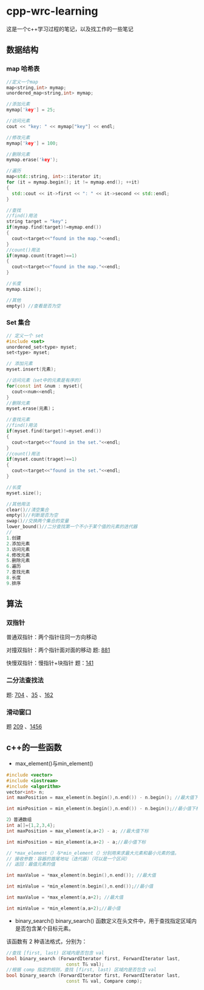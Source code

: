 # cpp-wrc-learning
这是一个c++学习过程的笔记，以及找工作的一些笔记


## 数据结构
### map 哈希表
```cpp
//定义一个map
map<string,int> mymap;
unordered_map<string,int> mymap;

//添加元素
mymap['key'] = 25;

//访问元素
cout << "key: " << mymap["key"] << endl;

//修改元素
mymap['key'] = 100;

//删除元素
mymap.erase('key');

//遍历
map<std::string, int>::iterator it;
for (it = mymap.begin(); it != mymap.end(); ++it)
{
  std::cout << it->first << ": " << it->second << std::endl;
}

//查找
//find()用法
string target = "key"；
if(mymap.find(target)!=mymap.end())
{
  cout<<target<<"found in the map."<<endl;
}
//count()用法
if(mymap.count(traget)==1)
{
  cout<<target<<"found in the map."<<endl;
}

//长度
mymap.size();

//其他
empty() //查看是否为空
```



### Set 集合
```cpp
// 定义一个 set
#include <set>
unordered_set<type> myset;
set<type> myset;

// 添加元素
myset.insert(元素);

//访问元素（set中的元素是有序的）
for(const int &num : myset){
  cout<<num<<endl;
}
//删除元素
myset.erase(元素)；

//查找元素
//find()用法
if(myset.find(target)!=myset.end())
{
  cout<<target<<"found in the set."<<endl;
}
//count()用法
if(myset.count(traget)==1)
{
  cout<<target<<"found in the set."<<endl;
}

//长度
myset.size();

//其他用法
clear()//清空集合
empty()//判断是否为空
swap()//交换两个集合的变量
lower_bound()//二分查找第一个不小于某个值的元素的迭代器
//
1.创建
2.添加元素
3.访问元素
4.修改元素
5.删除元素
6.遍历
7.查找元素
8.长度
9.排序

```


## 算法
### 双指针
普通双指针：两个指针往同一方向移动


对撞双指针：两个指针面对面的移动 题: [881](https://github.com/wrc0616/cpp-wrc-learning/blob/main/leetcode/881%20%E6%95%91%E7%94%9F%E8%89%87.cpp)


快慢双指针：慢指针+块指针  题：[141](https://github.com/wrc0616/cpp-wrc-learning/blob/main/leetcode/141%20%E7%8E%AF%E5%BD%A2%E9%93%BE%E8%A1%A8.cpp)


### 二分法查找法
题: [704](https://github.com/wrc0616/cpp-wrc-learning/blob/main/leetcode/704%20%E4%BA%8C%E5%88%86%E6%9F%A5%E6%89%BE.cpp)
、[35](https://github.com/wrc0616/cpp-wrc-learning/blob/main/leetcode/35%20%E6%90%9C%E7%B4%A2%E6%8F%92%E5%85%A5%E4%BD%8D%E7%BD%AE.cpp)
、[162](https://github.com/wrc0616/cpp-wrc-learning/blob/main/leetcode/162%20%E5%AF%BB%E6%89%BE%E5%B3%B0%E5%80%BC.cpp)

### 滑动窗口

题 [209](https://github.com/wrc0616/cpp-wrc-learning/blob/main/leetcode/209%20%E9%95%BF%E5%BA%A6%E6%9C%80%E5%B0%8F%E7%9A%84%E5%AD%90%E6%95%B0%E7%BB%84.cpp) 
、[1456](https://github.com/wrc0616/cpp-wrc-learning/blob/main/leetcode/1456%20%20%E5%AE%9A%E9%95%BF%E5%AD%90%E4%B8%B2%E4%B8%AD%E5%85%83%E9%9F%B3%E7%9A%84%E6%9C%80%E5%A4%A7%E6%95%B0%E7%9B%AE.cpp)
## c++的一些函数
- max_element()与min_element()
```cpp
#include <vector>
#include <iostream>
#include <algorithm>
vector<int> n;
int maxPosition = max_element(n.begin(),n.end()) - n.begin(); //最大值下标

int minPosition = min_element(n.begin(),n.end()) - n.begin();//最小值下标

2）普通数组
int a[]={1,2,3,4};
int maxPosition = max_element(a,a+2) - a; //最大值下标

int minPosition = min_element(a,a+2) - a;//最小值下标

// *max_element（）与*min_element（）分别用来求最大元素和最小元素的值。
// 接收参数：容器的首尾地址（迭代器）（可以是一个区间）
// 返回：最值元素的值

int maxValue = *max_element(n.begin(),n.end()); //最大值

int minValue = *min_element(n.begin(),n.end());//最小值

int maxValue = *max_element(a,a+2); //最大值

int minValue = *min_element(a,a+2);//最小值
```
- binary_search()
binary_search() 函数定义在<algorithm>头文件中，用于查找指定区域内是否包含某个目标元素。

该函数有 2 种语法格式，分别为：
```cpp
//查找 [first, last) 区域内是否包含 val
bool binary_search (ForwardIterator first, ForwardIterator last,
                      const T& val);
//根据 comp 指定的规则，查找 [first, last) 区域内是否包含 val
bool binary_search (ForwardIterator first, ForwardIterator last,
                      const T& val, Compare comp);
```
